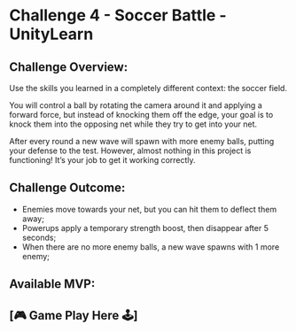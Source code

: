# Challenge 4 - Soccer Battle - UnityLearn

## Challenge Overview: 

Use the skills you learned in a completely different context: the soccer field. 

You will control a ball by rotating the camera around it and applying a forward force, but instead of knocking them off the edge, your goal is to knock them into the opposing net while they try to get into your net. 

After every round a new wave will spawn with more enemy balls, putting your defense to the test. However, almost nothing in this project is functioning! It’s your job to get it working correctly.

## Challenge Outcome:
- Enemies move towards your net, but you can hit them to deflect them away;
- Powerups apply a temporary strength boost, then disappear after 5 seconds;
- When there are no more enemy balls, a new wave spawns with 1 more enemy;

## Available MVP:

## [:video_game: Game Play Here :joystick:]
